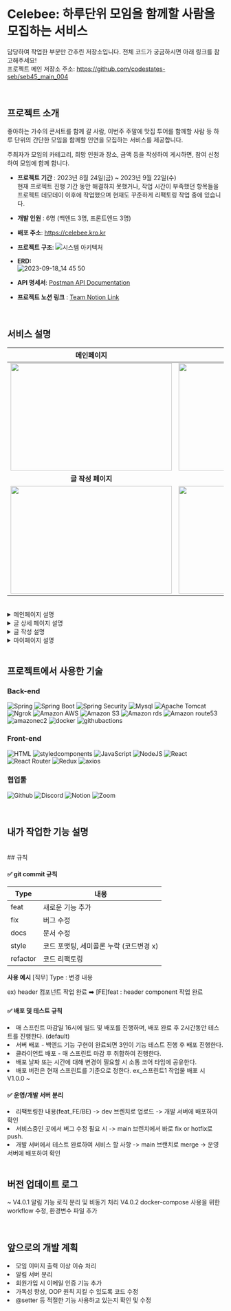 # Celebee: 하루단위 모임을 함께할 사람을 모집하는 서비스 
담당하여 작업한 부분만 간추린 저장소입니다. 전체 코드가 궁금하시면 아래 링크를 참고해주세요! <br/> 
프로젝트 메인 저장소 주소: https://github.com/codestates-seb/seb45_main_004  <br/> 

<br/> 

## 프로젝트 소개

좋아하는 가수의 콘서트를 함께 갈 사람, 이번주 주말에 맛집 투어를 함께할 사람 등 하루 단위의 간단한 모임을 함께할 인연을 모집하는 서비스를 제공합니다. 

주최자가 모임의 카테고리, 희망 인원과 장소, 금액 등을 작성하여 게시하면, 참여 신청하여 모임에 함께 합니다. 
- **프로젝트 기간** : 2023년 8월 24일(금) ~ 2023년 9월 22일(수) <br/> 
  현재 프로젝트 진행 기간 동안 해결하지 못했거나, 작업 시간이 부족했던 항목들을 프로젝트 데모데이 이후에 작업했으며 현재도 꾸준하게 리팩토링 작업 중에 있습니다.
- **개발 인원** : 6명 (백엔드 3명, 프론트엔드 3명)
  
- **배포 주소**: https://celebee.kro.kr

- **프로젝트 구조**:
![시스템 아키텍처](https://github.com/Donga1125/Celebee/assets/96361421/c840fba6-4d58-4b16-8d3a-03a6f3f0f6dd)

- **ERD:** <br/> 
![2023-09-18_14 45 50](https://github.com/Donga1125/Celebee/assets/96361421/d407fe10-5712-48a6-be50-fb514f9634c4)

- **API 명세서**:
   <a href="https://documenter.getpostman.com/view/27566438/2s9Y5YT3fE#2f0b370e-db00-4398-ad98-30c515d21887"> Postman API Documentation  </a>


- **프로젝트 노션 링크** :
  <a href="https://rune-ship-1f2.notion.site/6f2bd5a0a6c24b67996a13271f9bcb03"> Team Notion Link  </a>

<br/> 

  ## 서비스 설명
  
|메인페이지|글 상세 페이지|
|:---:|:---:|
|<img src = "https://github.com/codestates-seb/seb45_main_004/assets/129840158/6c06f272-beee-4c30-9078-3b938e958e47" width = "375" height="250">|<img src = "https://github.com/codestates-seb/seb45_main_004/assets/129840158/47e1169c-5528-47ac-9fc2-109565daf31d" width = "375" height="250">|
|<b>글 작성 페이지</b>|<b>마이페이지</b>|
|<img src = "https://github.com/27Lia/fe-sprint-coz-shopping/assets/117743861/d26394d1-6a03-4773-9b62-bc45a1ab1f35" width = "375" height="250">|<img src = "https://github.com/codestates-seb/seb45_main_004/assets/129840158/a6aec436-671e-4c6f-9a62-4ac750004f92" width = "375" height="250">|
<br/> 
<details>
  <summary> 메인페이지 설명 </summary>
   <div markdown="1">
    <ul>
      <li> 최신순 > 마감 전 > 마감 완료 순서로 우선순위를 설정하여 메인화면 모임 정렬</li>
      <li> 'ALL' 카테고리를 기본으로 하며, 카테고리 변경 시 해당하는 모임 출력</li>
      <li> 무한 스코롤으로 구현하여 많은 모임을 노출시킴 </li>
      <li> 모임 이미지에 전환 애니메이션을 적용해 생동감있는 메인 화면을 구성함 </li>
      <li> 모임 글 제목과 좋아요 수 노출</li>
      </ul>
  </div>
</details>

<details>
  <summary> 글 상세 페이지 설명 </summary>
   <div markdown="1">
    <ul>
    <li> 모임에 대한 [날짜, 장소, 금액, 주최자 정보, 참여 인원, 상세 내용] 을 확인할 수 있음</li>
    <li> 'Join' 버튼을 클릭하여 모임에 참여할 수 있음 </li> 
    <li> 원활한 모임 진행을 위해 모임 삭제, 수정, 참여 취소 기능은 지원하지 않는 것으로 기획함 </li>
    <li> 유저 프로필 이미지를 클릭하면 해당 유저의 마이페이지로 화면 전환됨 </li>
      </ul>
  </div>
</details>

<details>
  <summary> 글 작성 설명 </summary>
   <div markdown="1">
    <ul>
    <li> 모임 진행 전 인원을 확정하고자 원하는 모임 날짜 2일 전에 자동 마감되도록 기획 </li>
    <li> [제목, 모임 날짜, 인원, 상세 설명, 카테고리, 모임 장소, 이미지] 를 작성자가 결정할 수 있음 </li>
    <li> 위 내용을 모두 작성해야 모임 글 생성이 가능함 </li>
    <li> 선택한 카테고리에 따라 선택할 수 있는 이미지가 변경됨 </li>
      </ul>
  </div>
</details>

<details>
  <summary> 마이페이지 설명 </summary>
   <div markdown="1">
    <ul>
    <li> [프로필 이미지 변경, 소개 글 변경, 좋아한 모임 확인, 참여한 모임 확인] 기능을 할 수 있음 </li>
    <li> 모임 이미지 클릭 시 해당 모임의 상세 페이지로 화면 전환됨 </li>
    <li> 타인의 마이페이지를 확인할 수 있으며, 해당 유저가 좋아한 모임과 참여한 모임을 확인할 수 있음 </li>
    <li> 유저 팔로우 기능은 추후 업데이트 예정임 </li>
      </ul>
  </div>
</details>

<br/> 

## 프로젝트에서 사용한 기술

### Back-end
![Spring](https://img.shields.io/badge/spring-6DB33F?style=for-the-badge&logo=spring&logoColor=white)
![Spring Boot](https://img.shields.io/badge/spring_boot_jpa-6DB33F?style=for-the-badge&logo=springboot&logoColor=white)
![Spring Security](https://img.shields.io/badge/spring_security-6DB33F?style=for-the-badge&logo=springsecurity&logoColor=white)
![Mysql](https://img.shields.io/badge/mysql-4479A1?style=for-the-badge&logo=mysql&logoColor=white)
![Apache Tomcat](https://img.shields.io/badge/apachetomcat-F8DC75?style=for-the-badge&logo=apachetomcat&logoColor=white)
![Ngrok](https://img.shields.io/badge/ngrok-1F1E37?style=for-the-badge&logo=ngrok&logoColor=white)
![Amazon AWS](https://img.shields.io/badge/amazonaws-232F3E?style=for-the-badge&logo=amazonaws&logoColor=white)
![Amazon S3](https://img.shields.io/badge/amazons3-569A31?style=for-the-badge&logo=amazons3&logoColor=white)
![Amazon rds](https://img.shields.io/badge/amazonrds-527FFF?style=for-the-badge&logo=amazonrds&logoColor=white)
![Amazon route53](https://img.shields.io/badge/amazonroute53-8C4FFF?style=for-the-badge&logo=amazonroute53&logoColor=white)
![amazonec2](https://img.shields.io/badge/amazonec2-FF9900?style=for-the-badge&logo=amazonec2&logoColor=white)
![docker](https://img.shields.io/badge/docker-2496ED?style=for-the-badge&logo=docker&logoColor=white)
![githubactions](https://img.shields.io/badge/githubactions-2088FF?style=for-the-badge&logo=githubactions&logoColor=white)


### Front-end

![HTML](https://img.shields.io/badge/html5-E34F26?style=for-the-badge&logo=html5&logoColor=white)
![styledcomponents](https://img.shields.io/badge/styledcomponents-DB7093?style=for-the-badge&logo=styledcomponents&logoColor=white)
![JavaScript](https://img.shields.io/badge/javascript-F7DF1E?style=for-the-badge&logo=javascript&logoColor=black)
![NodeJS](https://img.shields.io/badge/node.js-339933?style=for-the-badge&logo=nodedotjs&logoColor=black)
![React](https://img.shields.io/badge/react-61DAFB?style=for-the-badge&logo=react&logoColor=black)
![React Router](https://img.shields.io/badge/react_router-CA4245?style=for-the-badge&logo=reactrouter&logoColor=black)
![Redux](https://img.shields.io/badge/redux-764ABC?style=for-the-badge&logo=redux&logoColor=white)
![axios](https://img.shields.io/badge/axios-5A29E4?style=for-the-badge&logo=axios&logoColor=white)

### 협업툴

![Github](https://img.shields.io/badge/github-181717?style=for-the-badge&logo=github&logoColor=white)
![Discord](https://img.shields.io/badge/discord-5865F2?style=for-the-badge&logo=discord&logoColor=white)
![Notion](https://img.shields.io/badge/notion-000000?style=for-the-badge&logo=notion&logoColor=white)
![Zoom](https://img.shields.io/badge/zoom-2D8CFF?style=for-the-badge&logo=zoom&logoColor=white)

<br/> 

## 내가 작업한 기능 설명


<br/> 
## 규칙

#### ✅ git commit 규칙
|Type|내용|
|----|---|
|feat|새로운 기능 추가|
|fix|버그 수정|
|docs|문서 수정|
|style|코드 포맷팅, 세미콜론 누락 (코드변경 x)|
|refactor|코드 리팩토링|

**사용 예시**
[직무] Type : 변경 내용

ex) header 컴포넌트 작업 완료 ➡️
[FE]feat : header component 작업 완료

#### ✅ 배포 및 테스트 규칙
<li> 매 스프린트 마감일 16시에 빌드 및 배포를 진행하며, 배포 완료 후 2시간동안 테스트를 진행한다. (default) </li>
<li> 서버 배포 - 백엔드 기능 구현이 완료되면 3인이 기능 테스트 진행 후 배포 진행한다. </li>
<li> 클라이언트 배포 - 매 스프린트 마감 후 취합하여 진행한다. </li>
<li> 배포 날짜 또는 시간에 대해 변경이 필요할 시 소통 코어 타임에 공유한다. </li>
<li> 배포 버전은 현재 스프린트를 기준으로 정한다. ex_스프린트1 작업물 배포 시 V1.0.0 ~ </li>

#### ✅ 운영/개발 서버 분리
<li> 리팩토링한 내용(feat_FE/BE) -> dev 브렌치로 업로드 -> 개발 서버에 배포하여 확인 </li>
<li> 서비스중인 곳에서 버그 수정 필요 시 -> main 브렌치에서 바로 fix or hotfix로 push.  </li>
<li> 개발 서버에서 테스트 완료하여 서비스 할 사항  -> main 브랜치로 merge -> 운영서버에 배포하여 확인  </li>

<br/> 

## 버전 업데이트 로그
~
V4.0.1 알림 기능 로직 분리 및 비동기 처리 
V4.0.2 docker-compose 사용을 위한 workflow 수정, 환경변수 파일 추가 

<br/> 

## 앞으로의 개발 계획
<li> 모임 이미지 출력 이상 이슈 처리 </li>
<li> 알림 서버 분리 </li>
<li> 회원가입 시 이메일 인증 기능 추가 </li>
<li> 가독성 향상, OOP 원칙 지킬 수 있도록 코드 수정 </li>
<li> @setter 등 적절한 기능 사용하고 있는지 확인 및 수정 </li>
